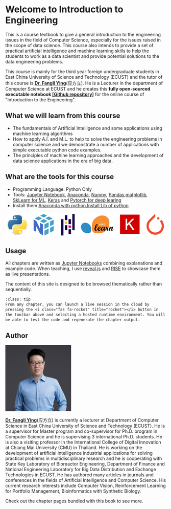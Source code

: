 # Welcome to Introduction to Engineering

This is a course textbook to give a general introduction to the engineering issues in the field of Computer Science, especially for the issues raised in the scope of data science. This course also intends to provide a set of practical artificial intelligence and machine learning skills to help the students to work as a data scientist and provide potential solutions to the data engineering problems.

This course is mainly for the third year foreign undergraduate students in East China University of Science and Technology (ECUST)  and the tutor of this course is **[Dr. Fangli Ying](https://fangli-ying.github.io/)**(应方立). He is a Lecturer in the department of Computer Science at ECUST and he creates this **fully open-sourced executable notebook [[Github repository]](https://github.com/Fangli-Ying/Introduction2Engineering)** for the online course of "Introduction to the Engineering".

## What we will learn from this course

- The fundamentals of Artificial Intelligence and some applications using machine learning algorithms
- How to apply A.I. and M.L. to help to solve the engineering problems in computer science and we demonstrate a number of applications with simple executable python code examples.
- The principles of machine learning approaches and the development of data science applications in the era of big data.

## What are the tools for this course

- Programming Language: Python Only
- Tools: [Jupyter Notebook](https://jupyter.org/), [Anaconda](https://www.anaconda.com/), [Numpy](https://numpy.org/), [Pandas](https://pandas.pydata.org/),[matplotlib](https://matplotlib.org/), [SkLearn for ML](https://scikit-learn.org/stable/), [Keras](https://keras.io/) and [Pytorch for deep learing](https://pytorch.org/)
- Install them [Anaconda with python](https://www.youtube.com/watch?v=EI_xyppkWCA),[Install Lib of python](https://www.youtube.com/watch?v=EI_xyppkWCA)

![image](.\figures\python_ecosystem.png)

## Usage

All chapters are written as [Jupyter Notebooks](https://jupyter.org/) combining explanations and example code. When teaching, I use [reveal.js](https://revealjs.com/) and [RISE](https://rise.readthedocs.io/en/stable/) to showcase them as live presentations.

The content of this site is designed to be browsed thematically rather than sequentially.

```{admonition} Interactivity
:class: tip
From any chapter, you can launch a live session in the cloud by pressing the <i class="fas fa-rocket" title="rocket"></i> button in the toolbar above and selecting a hosted runtime environment. You will be able to test the code and regenerate the chapter output.
```

## Author

![image](.\figures\bio.PNG)

**[Dr. Fangli Ying](https://fangli-ying.github.io/)**(应方立) is currently a lecturer at Department of Computer Science in East China University of Science and Technology (ECUST). He is a supervisor for Master program and co-supervisor for Ph.D. program in Computer Science and he is supervising 3 international Ph.D. students. He is also a visiting professor in the International College of Digital Innovation at Chiang Mai University (CMU) in Thailand. He is working on the development of artificial intelligence industrial applications for solving practical problems in multidisciplinary research and he is cooperating with State Key Laboratory of Bioreactor Engineering, Department of Finance and National Engineering Laboratory for Big Data Distribution and Exchange Technologies in ECUST. He has authored many articles in  journals and conferences in the fields of Artificial Intelligence and Computer Science. His current research interests include Computer Vision, Reinforcement Learning for Portfolio Management, Bioinformatics with Synthetic Biology.

Check out the chapter pages bundled with this  book to see more.

```{tableofcontents}
```
